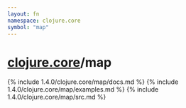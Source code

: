 ```yaml
---
layout: fn
namespace: clojure.core
symbol: "map"
---
```


# [clojure.core](../)/map

{% include 1.4.0/clojure.core/map/docs.md %}
{% include 1.4.0/clojure.core/map/examples.md %}
{% include 1.4.0/clojure.core/map/src.md %}

